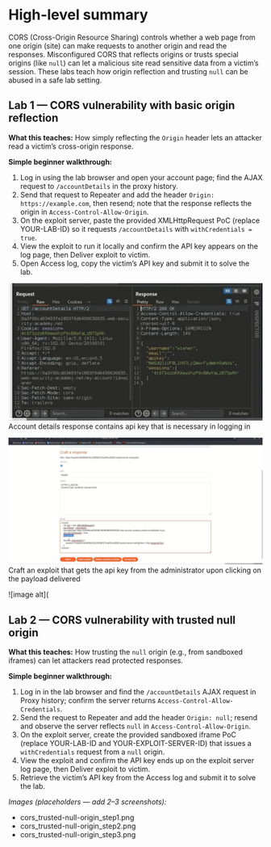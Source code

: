 # High-level summary

CORS (Cross-Origin Resource Sharing) controls whether a web page from one origin (site) can make requests to another origin and read the responses. Misconfigured CORS that reflects origins or trusts special origins (like `null`) can let a malicious site read sensitive data from a victim’s session. These labs teach how origin reflection and trusting `null` can be abused in a safe lab setting.

## Lab 1 — CORS vulnerability with basic origin reflection

**What this teaches:** How simply reflecting the `Origin` header lets an attacker read a victim’s cross-origin response.

**Simple beginner walkthrough:**

1. Log in using the lab browser and open your account page; find the AJAX request to `/accountDetails` in the proxy history.
2. Send that request to Repeater and add the header `Origin: https://example.com`, then resend; note that the response reflects the origin in `Access-Control-Allow-Origin`.
3. On the exploit server, paste the provided XMLHttpRequest PoC (replace YOUR-LAB-ID) so it requests `/accountDetails` with `withCredentials = true`.
4. View the exploit to run it locally and confirm the API key appears on the log page, then Deliver exploit to victim.
5. Open Access log, copy the victim’s API key and submit it to solve the lab.


![image alt](https://github.com/Lispectree/web-sec/blob/e96b6e212cf3cfe123659693eabcb3ff77857837/web-security-labs/labs/cors/CORS%20LAB1%20PHOTO1.jpg)
Account details response contains api key that is necessary in logging in


![image alt](https://github.com/Lispectree/web-sec/blob/ba847991d1994179bf781c71dd7195f3328bd6ed/web-security-labs/labs/cors/CORS%20LAB1%20PHOTO2.jpg)
Craft an exploit that gets the api key from the administrator upon clicking on the payload delivered


![image alt](
## Lab 2 — CORS vulnerability with trusted null origin

**What this teaches:** How trusting the `null` origin (e.g., from sandboxed iframes) can let attackers read protected responses.

**Simple beginner walkthrough:**

1. Log in in the lab browser and find the `/accountDetails` AJAX request in Proxy history; confirm the server returns `Access-Control-Allow-Credentials`.
2. Send the request to Repeater and add the header `Origin: null`; resend and observe the server reflects `null` in `Access-Control-Allow-Origin`.
3. On the exploit server, create the provided sandboxed iframe PoC (replace YOUR-LAB-ID and YOUR-EXPLOIT-SERVER-ID) that issues a `withCredentials` request from a `null` origin.
4. View the exploit and confirm the API key ends up on the exploit server log page, then Deliver exploit to victim.
5. Retrieve the victim’s API key from the Access log and submit it to solve the lab.

*Images (placeholders — add 2–3 screenshots):*

* cors_trusted-null-origin_step1.png
* cors_trusted-null-origin_step2.png
* cors_trusted-null-origin_step3.png

